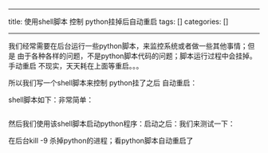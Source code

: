 
--- 
title:  使用shell脚本 控制 python挂掉后自动重启 
tags: []
categories: [] 

---
我们经常需要在后台运行一些python脚本，来监控系统或者做一些其他事情；但是 由于各种各样的问题，不是python脚本代码的问题；脚本运行过程中会挂掉。手动重启 不现实，天天耗在上面等重启。。。

所以我们写一个shell脚本来控制 python挂了之后 自动重启：

shell脚本如下：非常简单：

<img alt="" src="https://img-blog.csdnimg.cn/img_convert/a2c41900eb708668f3d3dfd5cafbf271.png">

然后我们使用该shell脚本启动python程序：启动之后：我们来测试一下：

在后台kill -9 杀掉python的进程；看python脚本自动重启了

<img alt="" src="https://img-blog.csdnimg.cn/img_convert/64621fa2196b7e42ae9fbdeee0f9b904.png">
